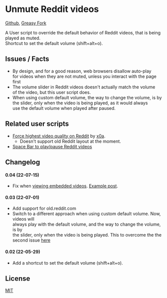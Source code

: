 # Unmute Reddit videos

[Github](https://github.com/FlowerForWar/unmute.reddit.videos), [Greasy Fork](https://greasyfork.org/en/scripts/445557-unmute-reddit-videos)

A User script to override the default behavior of Reddit videos, that is being played as muted.  
Shortcut to set the default volume (shift+alt+o).

## Issues / Facts

- By design, and for a good reason, web browsers disallow auto-play  
  for videos when they are not muted, unless you interact with the page first
- The volume slider in Reddit videos doesn't actually match the volume  
  of the video, but this user script does.
- When using custom default volume, the way to change the volume, is by  
  the slider, only when the video is being played, as it would always  
  use the default volume when played after paused.

## Related user scripts

- [Force highest video quality on Reddit](https://greasyfork.org/en/scripts/446806-force-highest-video-quality-on-reddit) by [x0a](https://www.reddit.com/user/x0acake/).
  - Doesn't support old Reddit layout at the moment.
- [Space Bar to play/pause Reddit videos](https://github.com/FlowerForWar/space-bar-to-play-pause-reddit-videos)

## Changelog

#### 0.04 (22-07-15)

- Fix when [viewing embedded videos](https://www.reddit.com/r/firefox/comments/uxvyc1/comment/ifu464u/?utm_source=reddit&utm_medium=web2x&context=3). [Example post](https://www.reddit.com/r/NameThatSong/comments/vx2gso/genre_soft_piano_solo_maybe_from_a_video_game_or/).

#### 0.03 (22-07-01)

- Add support for old.reddit.com
- Switch to a different approach when using custom default volume. Now, videos will  
  always play with the default volume, and the way to change the volume, is by  
  the slider, only when the video is being played. This to overcome the the second issue [here](https://github.com/FlowerForWar/unmute.reddit.videos/blob/1540157ccb92aabd671ac2568d820b4faaba60e6/README.md)

#### 0.02 (22-05-29)

- Add a shortcut to set the default volume (shift+alt+o).

## License

[MIT](https://github.com/FlowerForWar/unmute.reddit.videos/blob/main/LICENSE)
